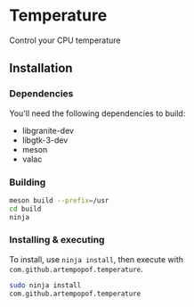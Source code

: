 # Temperature
Control your CPU temperature

## Installation

### Dependencies

You'll need the following dependencies to build:

* libgranite-dev
* libgtk-3-dev
* meson
* valac

### Building

```bash
meson build --prefix=/usr
cd build
ninja
```

### Installing & executing

To install, use `ninja install`, then execute with `com.github.artempopof.temperature`.

```bash
sudo ninja install
com.github.artempopof.temperature
```
